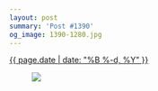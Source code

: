 ```yaml
---
layout: post
summary: 'Post #1390'
og_image: 1390-1280.jpg
---
```


<p>
 <time>
  <a href="/1390">
   {{ page.date | date: "%B %-d, %Y" }}
  </a>
 </time>
 <a href="/1390">
  <figure data-taken="5/22/2021">
   <img sizes="(min-width: 700px) 50vw, calc(100vw - 2rem)" src="{{ site.assets_url }}/1390-640.jpg" srcset="{{ site.assets_url }}/1390-320.jpg 320w, {{ site.assets_url }}/1390-640.jpg 640w, {{ site.assets_url }}/1390-960.jpg 960w, {{ site.assets_url }}/1390-1280.jpg 1280w"/>
  </figure>
 </a>
</p>
